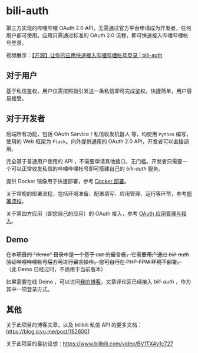 # bili-auth

第三方实现的哔哩哔哩 OAuth 2.0 API，无需通过官方平台申请成为开发者，任何用户都可使用。应用只需通过标准的 OAuth 2.0 流程，即可快速接入哔哩哔哩帐号登录。

视频展示：[【开源】让你的应用快速接入哔哩哔哩帐号登录 | bili-auth](https://www.bilibili.com/video/BV1iS4y1S7QB)

## 对于用户

基于私信鉴权，用户仅需按照指引发送一条私信即可完成鉴权。快捷简单，用户容易接受。


## 对于开发者

后端所有功能，包括 OAuth Service / 私信收发机器人 等，均使用 `Python` 编写，使用的 Web 框架为 `Flask`。向外提供通用的 OAuth 2.0 API，开发者可以直接调用。

完全基于普通用户使用的 API ，不需要申请其他接口，无门槛。开发者只需要一个可以正常收发私信的哔哩哔哩帐号即可搭建自己的 *bili-auth* 服务。

提供 Docker 镜像用于快速部署，参考 [Docker 部署](doc/deploy-docker.md)。

关于常规的部署流程，包括环境准备、配置填写、应用管理、运行等环节，参考[部署流程](doc/deploy.md)。

关于第四方应用（即您自己的应用）的 OAuth 接入，参考 [OAuth 应用管理与接入](doc/oauth.md)。


## Demo

~~在本项目的 "demo" 目录中是一个基于 `PHP` 的留言板，它需要用户通过 *bili-auth* 验证哔哩哔哩帐号后方可进行留言操作。您可自行在 PHP-FPM 环境下部署。~~ （此 Demo 已经过时，不适用于当前版本）

如果需要在线 Demo ，可以访问[我的博客](https://blog.icyu.me)，文章评论区已经接入 *bili-auth* ，作为其中一项登录方式。


## 其他

关于此项目的博客文章，以及 bilibili 私信 API 的更多文档：<https://blog.icyu.me/post/1626001>

关于此项目的最初设想：<https://www.bilibili.com/video/BV1TX4y1c727>
